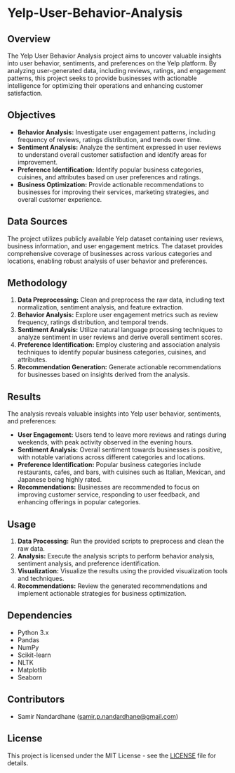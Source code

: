 # Yelp-User-Behavior-Analysis


## Overview

The Yelp User Behavior Analysis project aims to uncover valuable insights into user behavior, sentiments, and preferences on the Yelp platform. By analyzing user-generated data, including reviews, ratings, and engagement patterns, this project seeks to provide businesses with actionable intelligence for optimizing their operations and enhancing customer satisfaction.

## Objectives

- **Behavior Analysis:** Investigate user engagement patterns, including frequency of reviews, ratings distribution, and trends over time.
- **Sentiment Analysis:** Analyze the sentiment expressed in user reviews to understand overall customer satisfaction and identify areas for improvement.
- **Preference Identification:** Identify popular business categories, cuisines, and attributes based on user preferences and ratings.
- **Business Optimization:** Provide actionable recommendations to businesses for improving their services, marketing strategies, and overall customer experience.

## Data Sources

The project utilizes publicly available Yelp dataset containing user reviews, business information, and user engagement metrics. The dataset provides comprehensive coverage of businesses across various categories and locations, enabling robust analysis of user behavior and preferences.

## Methodology

1. **Data Preprocessing:** Clean and preprocess the raw data, including text normalization, sentiment analysis, and feature extraction.
2. **Behavior Analysis:** Explore user engagement metrics such as review frequency, ratings distribution, and temporal trends.
3. **Sentiment Analysis:** Utilize natural language processing techniques to analyze sentiment in user reviews and derive overall sentiment scores.
4. **Preference Identification:** Employ clustering and association analysis techniques to identify popular business categories, cuisines, and attributes.
5. **Recommendation Generation:** Generate actionable recommendations for businesses based on insights derived from the analysis.

## Results

The analysis reveals valuable insights into Yelp user behavior, sentiments, and preferences:

- **User Engagement:** Users tend to leave more reviews and ratings during weekends, with peak activity observed in the evening hours.
- **Sentiment Analysis:** Overall sentiment towards businesses is positive, with notable variations across different categories and locations.
- **Preference Identification:** Popular business categories include restaurants, cafes, and bars, with cuisines such as Italian, Mexican, and Japanese being highly rated.
- **Recommendations:** Businesses are recommended to focus on improving customer service, responding to user feedback, and enhancing offerings in popular categories.

## Usage

1. **Data Processing:** Run the provided scripts to preprocess and clean the raw data.
2. **Analysis:** Execute the analysis scripts to perform behavior analysis, sentiment analysis, and preference identification.
3. **Visualization:** Visualize the results using the provided visualization tools and techniques.
4. **Recommendations:** Review the generated recommendations and implement actionable strategies for business optimization.

## Dependencies

- Python 3.x
- Pandas
- NumPy
- Scikit-learn
- NLTK
- Matplotlib
- Seaborn

## Contributors

- Samir Nandardhane (samir.p.nandardhane@gmail.com)

## License

This project is licensed under the MIT License - see the [LICENSE](LICENSE) file for details.
